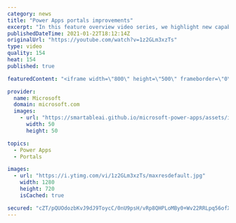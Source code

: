 ```yaml
---
category: news
title: "Power Apps portals improvements"
excerpt: "In this feature overview video series, we highlight new capabilities included in the latest update to Microsoft Power Apps.  Power Apps portals improvements bring new capabilities for makers and developers by providing a new identity management configuration experience with enhanced functionality to"
publishedDateTime: 2021-01-22T18:12:14Z
originalUrl: "https://youtube.com/watch?v=1z2GLm3xzTs"
type: video
quality: 154
heat: 154
published: true

featuredContent: "<iframe width=\"800\" height=\"500\" frameborder=\"0\" src=\"https://www.youtube.com/embed/1z2GLm3xzTs\" allow=\"accelerometer; autoplay; encrypted-media; gyroscope; picture-in-picture\" allowfullscreen></iframe>"

provider:
  name: Microsoft
  domain: microsoft.com
  images:
    - url: "https://smartableai.github.io/microsoft-power-apps/assets/images/organizations/microsoft.com-50x50.jpg"
      width: 50
      height: 50

topics:
  - Power Apps
  - Portals

images:
  - url: "https://i.ytimg.com/vi/1z2GLm3xzTs/maxresdefault.jpg"
    width: 1280
    height: 720
    isCached: true

secured: "cZT/pQUOdozbKvJ9dJ9ToycC/0nU9psH/vRp8QHPLoMBy0+Wv22RRLpq56ofX+AOWzjGopyv31p0PHM2raqF6847vngPVBKvR7XbIByarFrOVDNi1nvWeAVKxeUaKA68fC2wDubwKrUKJAtB4Y97ln8PV2wWZOjIcBQUF0rwna+HoMAcEdo95uRy1kKPGLiD9WxfA1ld0M1W9NjZeCtknZl79iZpi3Jz0cm360zpRhe8qkOEfIR7UbqLCFxRxMGScHmQkDT3GmWlUsRnFWePz7qTtK3ehQxkKqAvcL/lC9vYwfyp2e97TMgucViBygMBkZj6XbNhgxRWK5t5nWKBSt7+5ISpB1hc1QXatj50usTgjYMO3JmxnzZi/QYEEA6lFBeT4HrZF0wN3D2fh/RiZa/wCdMh4MFC6jKMwAK3vhk=;mKPclqmA0/pcyWaezWtnpQ=="
---
```



